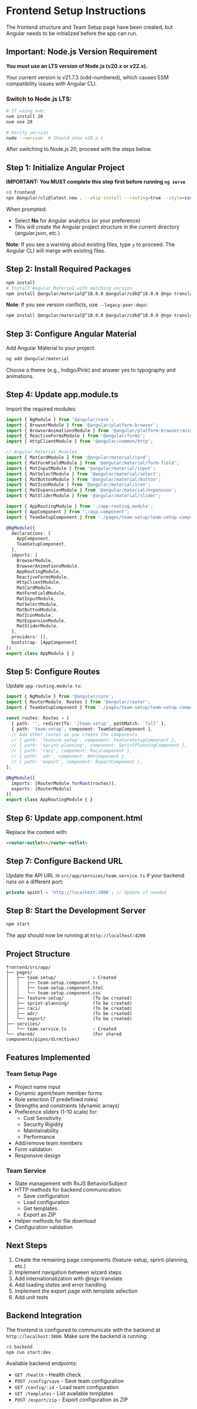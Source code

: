 # Frontend Setup Instructions

The frontend structure and Team Setup page have been created, but Angular needs to be initialized before the app can run.

## Important: Node.js Version Requirement

**You must use an LTS version of Node.js (v20.x or v22.x).**

Your current version is v21.7.3 (odd-numbered), which causes ESM compatibility issues with Angular CLI.

### Switch to Node.js LTS:

```bash
# If using nvm:
nvm install 20
nvm use 20

# Verify version
node --version  # Should show v20.x.x
```

After switching to Node.js 20, proceed with the steps below.

## Step 1: Initialize Angular Project

**IMPORTANT: You MUST complete this step first before running `ng serve`**

```bash
cd frontend
npx @angular/cli@latest new . --skip-install --routing=true --style=css
```

When prompted:
- Select **No** for Angular analytics (or your preference)
- This will create the Angular project structure in the current directory (angular.json, etc.)

**Note**: If you see a warning about existing files, type `y` to proceed. The Angular CLI will merge with existing files.

## Step 2: Install Required Packages

```bash
npm install
# Install Angular Material with matching version
npm install @angular/material@^18.0.0 @angular/cdk@^18.0.0 @ngx-translate/core @ngx-translate/http-loader
```

**Note**: If you see version conflicts, use `--legacy-peer-deps`:
```bash
npm install @angular/material@^18.0.0 @angular/cdk@^18.0.0 @ngx-translate/core @ngx-translate/http-loader --legacy-peer-deps
```

## Step 3: Configure Angular Material

Add Angular Material to your project:

```bash
ng add @angular/material
```

Choose a theme (e.g., Indigo/Pink) and answer yes to typography and animations.

## Step 4: Update app.module.ts

Import the required modules:

```typescript
import { NgModule } from '@angular/core';
import { BrowserModule } from '@angular/platform-browser';
import { BrowserAnimationsModule } from '@angular/platform-browser/animations';
import { ReactiveFormsModule } from '@angular/forms';
import { HttpClientModule } from '@angular/common/http';

// Angular Material Modules
import { MatCardModule } from '@angular/material/card';
import { MatFormFieldModule } from '@angular/material/form-field';
import { MatInputModule } from '@angular/material/input';
import { MatSelectModule } from '@angular/material/select';
import { MatButtonModule } from '@angular/material/button';
import { MatIconModule } from '@angular/material/icon';
import { MatExpansionModule } from '@angular/material/expansion';
import { MatSliderModule } from '@angular/material/slider';

import { AppRoutingModule } from './app-routing.module';
import { AppComponent } from './app.component';
import { TeamSetupComponent } from './pages/team-setup/team-setup.component';

@NgModule({
  declarations: [
    AppComponent,
    TeamSetupComponent,
  ],
  imports: [
    BrowserModule,
    BrowserAnimationsModule,
    AppRoutingModule,
    ReactiveFormsModule,
    HttpClientModule,
    MatCardModule,
    MatFormFieldModule,
    MatInputModule,
    MatSelectModule,
    MatButtonModule,
    MatIconModule,
    MatExpansionModule,
    MatSliderModule,
  ],
  providers: [],
  bootstrap: [AppComponent]
})
export class AppModule { }
```

## Step 5: Configure Routes

Update `app-routing.module.ts`:

```typescript
import { NgModule } from '@angular/core';
import { RouterModule, Routes } from '@angular/router';
import { TeamSetupComponent } from './pages/team-setup/team-setup.component';

const routes: Routes = [
  { path: '', redirectTo: '/team-setup', pathMatch: 'full' },
  { path: 'team-setup', component: TeamSetupComponent },
  // Add other routes as you create the components
  // { path: 'feature-setup', component: FeatureSetupComponent },
  // { path: 'sprint-planning', component: SprintPlanningComponent },
  // { path: 'raci', component: RaciComponent },
  // { path: 'adr', component: AdrComponent },
  // { path: 'export', component: ExportComponent },
];

@NgModule({
  imports: [RouterModule.forRoot(routes)],
  exports: [RouterModule]
})
export class AppRoutingModule { }
```

## Step 6: Update app.component.html

Replace the content with:

```html
<router-outlet></router-outlet>
```

## Step 7: Configure Backend URL

Update the API URL in `src/app/services/team.service.ts` if your backend runs on a different port:

```typescript
private apiUrl = 'http://localhost:3000'; // Update if needed
```

## Step 8: Start the Development Server

```bash
npm start
```

The app should now be running at `http://localhost:4200`

## Project Structure

```
frontend/src/app/
├── pages/
│   ├── team-setup/              ✓ Created
│   │   ├── team-setup.component.ts
│   │   ├── team-setup.component.html
│   │   └── team-setup.component.css
│   ├── feature-setup/           (To be created)
│   ├── sprint-planning/         (To be created)
│   ├── raci/                    (To be created)
│   ├── adr/                     (To be created)
│   └── export/                  (To be created)
├── services/
│   └── team.service.ts          ✓ Created
└── shared/                      (For shared components/pipes/directives)
```

## Features Implemented

### Team Setup Page
- Project name input
- Dynamic agent/team member forms
- Role selection (7 predefined roles)
- Strengths and constraints (dynamic arrays)
- Preference sliders (1-10 scale) for:
  - Cost Sensitivity
  - Security Rigidity
  - Maintainability
  - Performance
- Add/remove team members
- Form validation
- Responsive design

### Team Service
- State management with RxJS BehaviorSubject
- HTTP methods for backend communication:
  - Save configuration
  - Load configuration
  - Get templates
  - Export as ZIP
- Helper methods for file download
- Configuration validation

## Next Steps

1. Create the remaining page components (feature-setup, sprint-planning, etc.)
2. Implement navigation between wizard steps
3. Add internationalization with @ngx-translate
4. Add loading states and error handling
5. Implement the export page with template selection
6. Add unit tests

## Backend Integration

The frontend is configured to communicate with the backend at `http://localhost:3000`. Make sure the backend is running:

```bash
cd backend
npm run start:dev
```

Available backend endpoints:
- `GET /health` - Health check
- `POST /config/save` - Save team configuration
- `GET /config/:id` - Load team configuration
- `GET /templates` - List available templates
- `POST /export/zip` - Export configuration as ZIP
